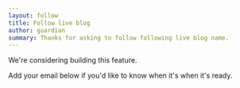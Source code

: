 ```yaml
---
layout: follow
title: Follow live blog
author: guardian
summary: Thanks for asking to follow following live blog name.
---
```


We're considering building this feature.

Add your email below if you'd like to know when it's when it's ready.
